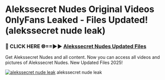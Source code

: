 # Alekssecret Nudes Original Videos 0nlyFans Leaked - Files Updated! (alekssecret nude leak)

<h3>🔴 CLICK HERE 🌐==►► <a href="https://tinyurl.com/2p9ay9w9" rel="nofollow">Alekssecret Nudes Updated Files</a></h3>

Get Alekssecret Nudes and all content. Now you can access all videos and pictures of Alekssecret Nudes. New Updated Files 2025!

[![alekssecret nude leak](https://i.imgur.com/KQgVmj3.gif)](https://tinyurl.com/2p9ay9w9)
alekssecret nude leak
